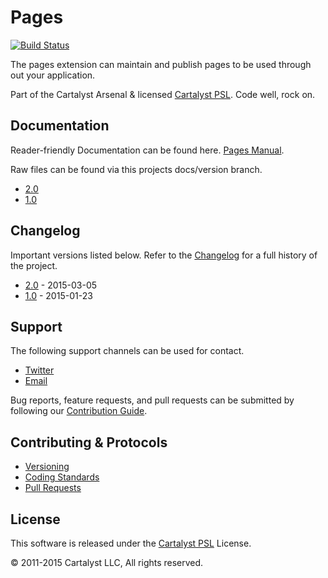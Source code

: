 # Pages

[![Build Status](https://magnum.travis-ci.com/cartalyst/platform-pages.svg?token=98Zt8zYdwyheTKqziswS&branch=2.0)](https://magnum.travis-ci.com/cartalyst/platform-pages)

The pages extension can maintain and publish pages to be used through out your application.

Part of the Cartalyst Arsenal & licensed [Cartalyst PSL](LICENSE). Code well, rock on.

## Documentation

Reader-friendly Documentation can be found here. [Pages Manual](https://cartalyst.com/manual/platform-pages).

Raw files can be found via this projects docs/version branch.

- [2.0](https://github.com/cartalyst/platform-pages/tree/docs/2.0)
- [1.0](https://github.com/cartalyst/platform-pages/tree/docs/1.0)

## Changelog

Important versions listed below. Refer to the [Changelog](CHANGELOG.md) for a full history of the project.

- [2.0](CHANGELOG.md) - 2015-03-05
- [1.0](CHANGELOG.md) - 2015-01-23

## Support

The following support channels can be used for contact.

- [Twitter](https://cartalyst.com/@twitter)
- [Email](mailto:help@cartalyst.com)

Bug reports, feature requests, and pull requests can be submitted by following our [Contribution Guide](CONTRIBUTING.md).

## Contributing & Protocols

- [Versioning](CONTRIBUTING.md#versioning)
- [Coding Standards](CONTRIBUTING.md#coding-standards)
- [Pull Requests](CONTRIBUTING.md#pull-requests)

## License

This software is released under the [Cartalyst PSL](LICENSE) License.

© 2011-2015 Cartalyst LLC, All rights reserved.
